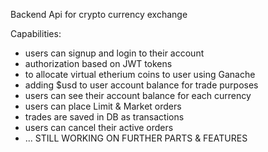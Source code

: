 Backend Api for crypto currency exchange

Capabilities:
- users can signup and login to their account
- authorization based on JWT tokens
- to allocate virtual etherium coins to user using Ganache
- adding $usd to user account balance for trade purposes
- users can see their account balance for each currency
- users can place Limit & Market orders
- trades are saved in DB as transactions
- users can cancel their active orders
- ... STILL WORKING ON FURTHER PARTS & FEATURES
